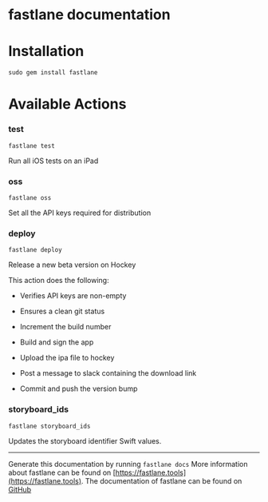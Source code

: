 fastlane documentation
================
# Installation
```
sudo gem install fastlane
```
# Available Actions
### test
```
fastlane test
```
Run all iOS tests on an iPad
### oss
```
fastlane oss
```
Set all the API keys required for distribution
### deploy
```
fastlane deploy
```
Release a new beta version on Hockey

This action does the following:



- Verifies API keys are non-empty

- Ensures a clean git status

- Increment the build number

- Build and sign the app

- Upload the ipa file to hockey

- Post a message to slack containing the download link

- Commit and push the version bump
### storyboard_ids
```
fastlane storyboard_ids
```
Updates the storyboard identifier Swift values.

----

Generate this documentation by running `fastlane docs`
More information about fastlane can be found on [https://fastlane.tools](https://fastlane.tools).
The documentation of fastlane can be found on [GitHub](https://github.com/KrauseFx/fastlane)